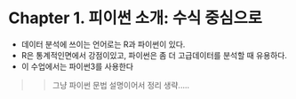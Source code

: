 # Chapter 1. 피이썬 소개: 수식 중심으로
* 데이터 분석에 쓰이는 언어로는 R과 파이썬이 있다.
* R은 통계적인면에서 강점이있고, 파이썬은 좀 더 고급데이터를 분석할 때 유용하다.
* 이 수업에서는 파이썬3를 사용한다


>> 그냥 파이썬 문법 설명이어서 정리 생략.....
